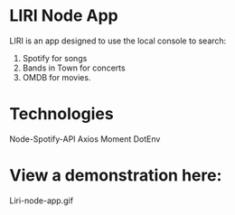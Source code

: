 # LIRI Node App

LIRI is an app designed to use the local console to search:

1. Spotify for songs
2. Bands in Town for concerts
3. OMDB for movies.

# Technologies 

Node-Spotify-API
Axios
Moment
DotEnv

# View a demonstration here: 

Liri-node-app.gif
